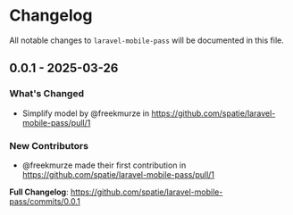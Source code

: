 # Changelog

All notable changes to `laravel-mobile-pass` will be documented in this file.

## 0.0.1 - 2025-03-26

### What's Changed

* Simplify model by @freekmurze in https://github.com/spatie/laravel-mobile-pass/pull/1

### New Contributors

* @freekmurze made their first contribution in https://github.com/spatie/laravel-mobile-pass/pull/1

**Full Changelog**: https://github.com/spatie/laravel-mobile-pass/commits/0.0.1
